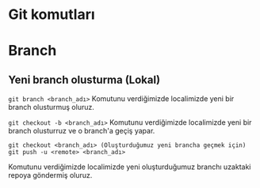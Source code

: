 # Git komutları 

# Branch

## Yeni branch olusturma (Lokal) 

```git branch <branch_adı>```
Komutunu verdiğimizde localimizde yeni bir branch olusturmuş oluruz.

```git checkout -b <branch_adı>```
Komutunu verdiğimizde localimizde yeni bir branch olusturruz ve o branch'a geçiş
yapar.

```
git checkout <branch_adı> (Oluşturduğumuz yeni brancha geçmek için)
git push -u <remote> <branch_adı>
```
Komutunu verdiğimizde localimizde yeni oluşturduğumuz branchı uzaktaki repoya göndermiş
oluruz.
